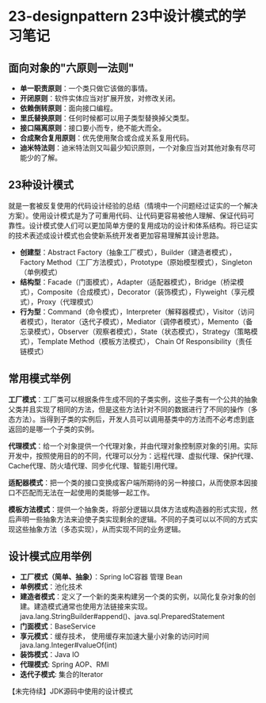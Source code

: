# 23-designpattern 23中设计模式的学习笔记

## 面向对象的"六原则一法则"

- **单一职责原则**：一个类只做它该做的事情。
- **开闭原则**：软件实体应当对扩展开放，对修改关闭。
- **依赖倒转原则**：面向接口编程。
- **里氏替换原则**：任何时候都可以用子类型替换掉父类型。
- **接口隔离原则**：接口要小而专，绝不能大而全。
- **合成聚合复用原则**：优先使用聚合或合成关系复用代码。
- **迪米特法则**：迪米特法则又叫最少知识原则，一个对象应当对其他对象有尽可能少的了解。

## 23种设计模式

就是一套被反复使用的代码设计经验的总结（情境中一个问题经过证实的一个解决方案）。使用设计模式是为了可重用代码、让代码更容易被他人理解、保证代码可靠性。设计模式使人们可以更加简单方便的复用成功的设计和体系结构。将已证实的技术表述成设计模式也会使新系统开发者更加容易理解其设计思路。 

- **创建型**：Abstract Factory（抽象工厂模式），Builder（建造者模式），Factory Method（工厂方法模式），Prototype（原始模型模式），Singleton（单例模式）
- **结构型**：Facade（门面模式），Adapter（适配器模式），Bridge（桥梁模式），Composite（合成模式），Decorator（装饰模式），Flyweight（享元模式），Proxy（代理模式）
- **行为型**：Command（命令模式），Interpreter（解释器模式），Visitor（访问者模式），Iterator（迭代子模式），Mediator（调停者模式），Memento（备忘录模式），Observer（观察者模式），State（状态模式），Strategy（策略模式），Template Method（模板方法模式）， Chain Of Responsibility（责任链模式）

## 常用模式举例

**工厂模式**：工厂类可以根据条件生成不同的子类实例，这些子类有一个公共的抽象父类并且实现了相同的方法，但是这些方法针对不同的数据进行了不同的操作（多态方法）。当得到子类的实例后，开发人员可以调用基类中的方法而不必考虑到底返回的是哪一个子类的实例。

**代理模式**：给一个对象提供一个代理对象，并由代理对象控制原对象的引用。实际开发中，按照使用目的的不同，代理可以分为：远程代理、虚拟代理、保护代理、Cache代理、防火墙代理、同步化代理、智能引用代理。

**适配器模式**：把一个类的接口变换成客户端所期待的另一种接口，从而使原本因接口不匹配而无法在一起使用的类能够一起工作。

**模板方法模式**：提供一个抽象类，将部分逻辑以具体方法或构造器的形式实现，然后声明一些抽象方法来迫使子类实现剩余的逻辑。不同的子类可以以不同的方式实现这些抽象方法（多态实现），从而实现不同的业务逻辑。 

## 设计模式应用举例

- **工厂模式（简单、抽象）**：Spring IoC容器 管理 Bean
- **单例模式**：池化技术
- **建造者模式**：定义了一个新的类来构建另一个类的实例，以简化复杂对象的创建。建造模式通常也使用方法链接来实现。java.lang.StringBuilder#append()、java.sql.PreparedStatement
- **门面模式**：BaseService
- **享元模式**：缓存技术， 使用缓存来加速大量小对象的访问时间 java.lang.Integer#valueOf(int)
- **装饰模式**：Java IO
- **代理模式**: Spring AOP、RMI
- **迭代子模式**: 集合的Iterator

【未完待续】JDK源码中使用的设计模式		
